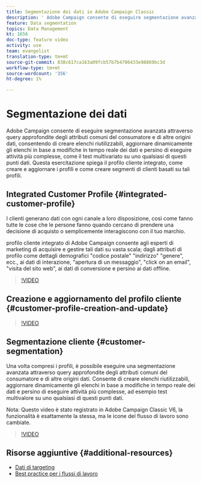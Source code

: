 ```yaml
---
title: Segmentazione dei dati in Adobe Campaign Classic
description: ' Adobe Campaign consente di eseguire segmentazione avanzata attraverso query approfondite degli attributi comuni del consumatore e di altre origini dati, consentendo di creare elenchi riutilizzabili, aggiornare dinamicamente gli elenchi in base a modifiche in tempo reale dei dati e persino di eseguire attività più complesse, come il test multivariato su uno qualsiasi di questi punti dati. Questa esercitazione spiega il profilo cliente integrato, come creare e aggiornare i profili e come creare segmenti di clienti basati su tali profili. '
feature: Data segmentation
topics: Data Management
kt: 1656
doc-type: feature video
activity: use
team: evangelist
translation-type: tm+mt
source-git-commit: 838c617ca163a09fcb57b7b4706433e98869bc3d
workflow-type: tm+mt
source-wordcount: '356'
ht-degree: 1%

---
```



# Segmentazione dei dati

 Adobe Campaign consente di eseguire segmentazione avanzata attraverso query approfondite degli attributi comuni del consumatore e di altre origini dati, consentendo di creare elenchi riutilizzabili, aggiornare dinamicamente gli elenchi in base a modifiche in tempo reale dei dati e persino di eseguire attività più complesse, come il test multivariato su uno qualsiasi di questi punti dati. Questa esercitazione spiega il profilo cliente integrato, come creare e aggiornare i profili e come creare segmenti di clienti basati su tali profili.

## Integrated Customer Profile {#integrated-customer-profile}

I clienti generano dati con ogni canale a loro disposizione, così come fanno tutte le cose che le persone fanno quando cercano di prendere una decisione di acquisto o semplicemente interagiscono con il tuo marchio.

 profilo cliente integrato di Adobe Campaign consente agli esperti di marketing di acquisire e gestire tali dati su vasta scala; dagli attributi di profilo come dettagli demografici &quot;codice postale&quot; &quot;indirizzo&quot; &quot;genere&quot;, ecc., ai dati di interazione, &quot;apertura di un messaggio&quot;, &quot;click on an email&quot;, &quot;visita del sito web&quot;, ai dati di conversione e persino ai dati offline.

>[!VIDEO](https://video.tv.adobe.com/v/23629?quality=12)

## Creazione e aggiornamento del profilo cliente {#customer-profile-creation-and-update}

>[!VIDEO](https://video.tv.adobe.com/v/23632?quality=12)

## Segmentazione cliente  {#customer-segmentation}

Una volta compresi i profili, è possibile eseguire una segmentazione avanzata attraverso query approfondite degli attributi comuni del consumatore e di altre origini dati. Consente di creare elenchi riutilizzabili, aggiornare dinamicamente gli elenchi in base a modifiche in tempo reale dei dati e persino di eseguire attività più complesse, ad esempio test multivalore su uno qualsiasi di questi punti dati.

Nota: Questo video è stato registrato in Adobe Campaign Classic V6, la funzionalità è esattamente la stessa, ma le icone del flusso di lavoro sono cambiate.

>[!VIDEO](https://video.tv.adobe.com/v/23635?quality=12)

## Risorse aggiuntive {#additional-resources}

* [Dati di targeting](https://docs.adobe.com/content/help/en/campaign-classic/using/automating-with-workflows/general-operation/targeting-data.html)
* [Best practice per i flussi di lavoro](https://docs.adobe.com/content/help/en/campaign-classic/using/automating-with-workflows/general-operation/workflow-best-practices.html)
